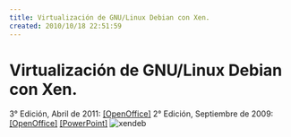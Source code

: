 ```yaml
---
title: Virtualización de GNU/Linux Debian con Xen.
created: 2010/10/18 22:51:59
---
```


# Virtualización de GNU/Linux Debian con Xen.

3° Edición, Abril de 2011: [[OpenOffice]](https://blog.olafrv.com/wp-content/uploads/2010/10/Virtualización-con-Xen-Debian-v3.odp) 2° Edición, Septiembre de 2009: [[OpenOffice]](https://blog.olafrv.com/wp-content/uploads/2010/10/Virtualización-con-Xen-Debian-Lenny-5.0-v2.odp) [[PowerPoint]](https://blog.olafrv.com/wp-content/uploads/2010/10/Virtualización-con-Xen-Debian-Lenny-5.0-v2.ppt)
![xendeb](https://www.olafrv.com/wordpress/wp-content/uploads/2010/10/xendeb-252x300.png)
